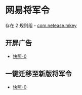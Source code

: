 # 网易将军令

存在 2 规则组 - [com.netease.mkey](/src/apps/com.netease.mkey.ts)

## 开屏广告

- [快照-0](https://i.gkd.li/import/13421262)

## 一键迁移至新版将军令

- [快照-0](https://i.gkd.li/import/13421302)
